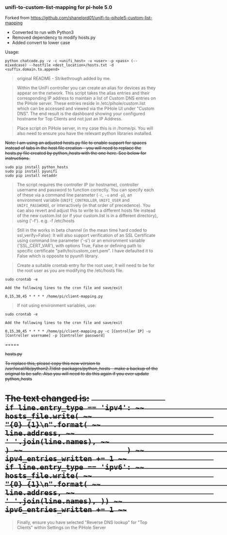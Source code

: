 ### unifi-to-custom-list-mapping for pi-hole 5.0

Forked from https://github.com/shanelord01/unifi-to-pihole5-custom-list-mapping

* Converted to run with Python3
* Removed dependency to modify hosts.py
* Added convert to lower case 

Usage: 
```
python chatcode.py -v -c <unifi_host> -u <user> -p <pass> (--mixedcase) --hostfile <dest_location>/hosts.txt -d <suffix.domain.to.append>
```

> original README - Strikethrough added by me.
  
> Within the UniFi controller you can create an alias for devices as they appear on the network. This script takes the alias entries and their corresponding IP address to maintain a list of Custom DNS entries on the PiHole server. These entries reside in /etc/pihole/custom.list which can be accessed and viewed via the PiHole UI under "Custom DNS". The end result is the dashboard showing your configured hostname for Top Clients and not just an IP Address. 

> Place script on PiHole server, in my case this is in /home/pi. You will also need to ensure you have the relevant python libraries installed. 

~~Note: I am using an adjusted hosts.py file to enable support for spaces instead of tabs in the host file creation - you will need to replace the hosts.py file created by python_hosts with the one here. See below for instructions.~~

```
sudo pip install python_hosts
sudo pip install pyunifi
sudo pip install netaddr

```
> The script requires the controller IP (or hostname), controller username and password to function correctly.  You can specify each of these via a command line parameter (`-c`, `-u` and `-p`), an environment variable (`UNIFI_CONTROLLER`, `UNIFI_USER` and `UNIFI_PASSWORD`), or interactively (in that order of precedence). You can also revert and adjust this to write to a different hosts file instead of the new custom.list (or if your custom.list is in a different directory), using ('-f'). e.g. -f /etc/hosts

> Still in the works in beta channel (in the mean time hard coded to ssl_verify=False): 
It will also support verification of an SSL Certificate using command line parameter ('-s') or an environment variable ('SSL_CERT_VAR'), with options True, False or defining path to specific certificate "path/to/custom_cert.pem". I have defaulted it to False which is opposite to pyunifi library.

> Create a suitable crontab entry for the root user, it will need to be for the root user as you are modifying the /etc/hosts file. 

```
sudo crontab -e 

Add the following lines to the cron file and save/exit

0,15,30,45 * * * * /home/pi/client-mapping.py
```
> If not using environment variables, use:
```
sudo crontab -e 

Add the following lines to the cron file and save/exit

0,15,30,45 * * * * /home/pi/client-mapping.py -c [Controller IP] -u [Controller username] -p [Controller password]
```
=====

~~hosts.py~~

~~To replace this, please copy this new version to /usr/local/lib/python2.7/dist-packages/python_hosts - make a backup of the original to be safe. Also you will need to do this again if you ever update python_hosts~~

~~The text changed is:~~
~~```                 if line.entry_type == 'ipv4':
~~                        hosts_file.write(
~~                            "{0} {1}\n".format(
~~                               line.address,
~~                                ' '.join(line.names),
~~                            )
~~                        )
~~                        ipv4_entries_written += 1
~~                    if line.entry_type == 'ipv6':
~~                        hosts_file.write(
~~                            "{0} {1}\n".format(
~~                                line.address,
~~                                ' '.join(line.names), ))
~~                        ipv6_entries_written += 1
~~```~~
=====

> Finally, ensure you have selected "Reverse DNS lookup" for "Top Clients" within Settings on the PiHole Server 


